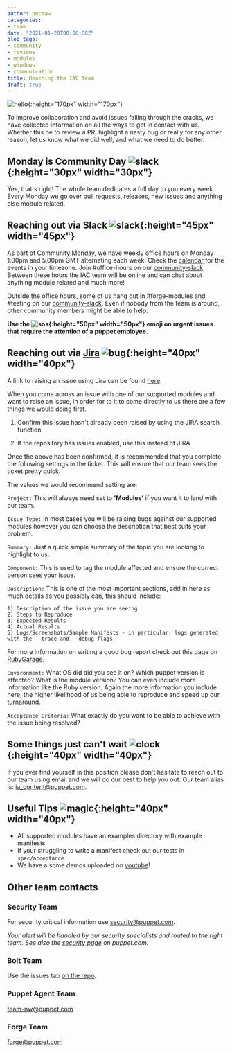 ```yaml
---
author: pmcmaw
categories:
- team
date: "2021-01-20T00:00:00Z"
blog_tags:
- community
- reviews
- modules
- windows
- communication
title: Reaching the IAC Team
draft: true
---
```

![hello](/devx/assets/2021-01-20-reaching-out/hello.png){:height="170px" width="170px"}

To improve collaboration and avoid issues falling through the cracks, we have collected information on all the ways to get in contact with us. Whether this be to review a PR, highlight a nasty bug or really for any other reason, let us know what we did well, and what we need to do better.

## Monday is Community Day ![slack](/devx/assets/2021-01-20-reaching-out/calendar.png){:height="30px" width="30px"}

Yes, that's right! The whole team dedicates a full day to you every week. Every Monday we go over pull requests, releases, new issues and anything else module related.

## Reaching out via Slack ![slack](/devx/assets/2021-01-20-reaching-out/slack.png){:height="45px" width="45px"}

As part of Community Monday, we have weekly office hours on Monday 1.00pm and 5.00pm GMT alternating each week. Check the [calendar](https://puppet.com/community/office-hours) for the events in your timezone. Join #office-hours on our [community-slack](https://puppetcommunity.slack.com). Between these hours the IAC team will be online and can chat about anything module related and much more!

Outside the office hours, some of us hang out in #forge-modules and #testing on our [community-slack](https://puppetcommunity.slack.com). Even if nobody from the team is around, other community members might be able to help.

**Use the ![sos](/devx/assets/2021-01-20-reaching-out/sos.gif){:height="50px" width="50px"}
 emoji on urgent issues that require the attention of a puppet employee.**

## Reaching out via [Jira](https://tickets.puppetlabs.com/browse/MODULES) ![bug](/devx/assets/2021-01-20-reaching-out/bug.png){:height="40px" width="40px"}

A link to raising an issue using Jira can be found [here](https://tickets.puppetlabs.com/browse/MODULES).

When you come across an issue with one of our supported modules and want to raise an issue, in order for to it to come directly to us there are a few things we would doing first.

1) Confirm this issue hasn't already been raised by using the JIRA search function

2) If the repository has issues enabled, use this instead of JIRA

Once the above has been confirmed, it is recommended that you complete the following settings in the ticket. This will ensure that our team sees the ticket pretty quick.

The values we would recommend setting are:

  ```Project:``` This will always need set to **'Modules'** if you want it to land with our team.

  ```Issue Type:``` In most cases you will be raising bugs against our supported modules however you can choose the description that best suits your problem.

  ```Summary:``` Just a quick simple summary of the topic you are looking to highlight to us.

  ```Component:``` This is used to tag the module affected and ensure the correct person sees your issue.

  ```Description:``` This is one of the most important sections, add in here as much details as you possibly can, this should include:

    1) Description of the issue you are seeing
    2) Steps to Reproduce
    3) Expected Results
    4) Actual Results
    5) Logs/Screenshots/Sample Manifests - in particular, logs generated with the --trace and --debug flags

  For more information on writing a good bug report check out this page on [RubyGarage](https://rubygarage.org/blog/how-to-write-a-quality-bug-report).

  ```Environment:``` What OS did did you see it on? Which puppet version is affected? What is the module version? You can even include more information like the Ruby version. Again the more information you include here, the higher likelihood of us being able to reproduce and speed up our turnaround.

  ```Acceptance Criteria:``` What exactly do you want to be able to achieve with the issue being resolved?

## Some things just can't wait ![clock](/devx/assets/2021-01-20-reaching-out/clock.png){:height="40px" width="40px"}

If you ever find yourself in this position please don't hesitate to reach out to our team using email and we will do our best to help you out. Our team alias is: <ia_content@puppet.com>.

## Useful Tips ![magic](/devx/assets/2021-01-20-reaching-out/magic.png){:height="40px" width="40px"}

- All supported modules have an examples directory with example manifests
- If your struggling to write a manifest check out our tests in `spec/acceptance`
- We have a some demos uploaded on [youtube](https://www.youtube.com/user/PuppetLabsInc)!

## Other team contacts

### Security Team

For security critical information use <security@puppet.com>.

*Your alert will be handled by our security specialists and routed to the right team. See also the [security page](https://puppet.com/security/) on puppet.com.*

### Bolt Team

Use the issues tab [on the repo](https://github.com/puppetlabs/bolt/issues).

### Puppet Agent Team

<team-nw@puppet.com>

### Forge Team

<forge@puppet.com>

